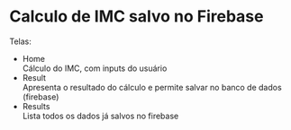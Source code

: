 # Calculo de IMC salvo no Firebase

Telas:

- Home  
Cálculo do IMC, com inputs do usuário
- Result  
Apresenta o resultado do cálculo e permite salvar no banco de dados (firebase)
- Results  
Lista todos os dados já salvos no firebase

